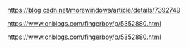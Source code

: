 https://blog.csdn.net/morewindows/article/details/7392749

https://www.cnblogs.com/fingerboy/p/5352880.html

https://www.cnblogs.com/fingerboy/p/5352880.html